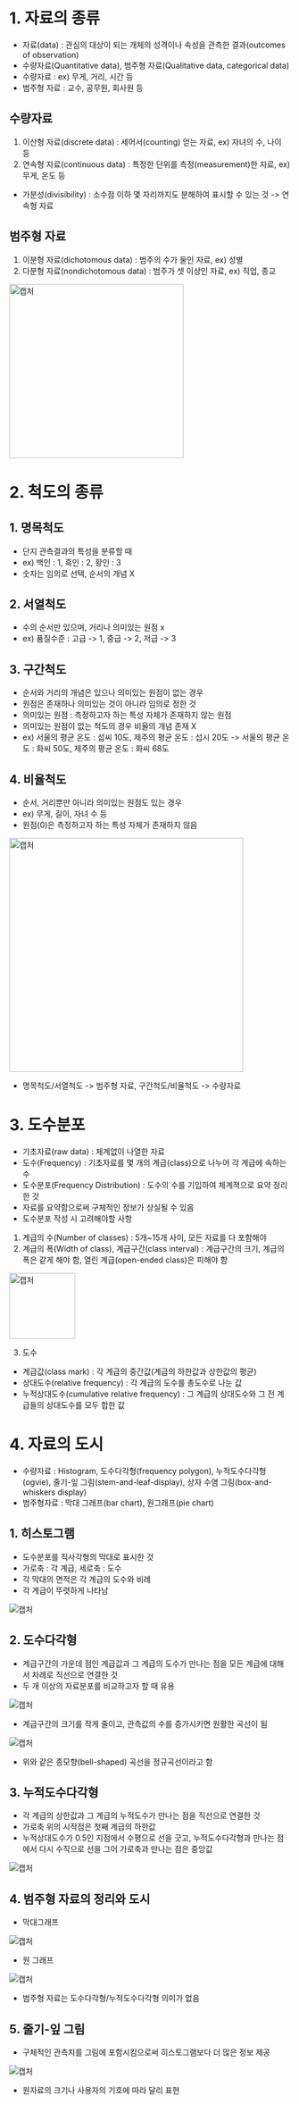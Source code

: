 # 1. 자료의 종류

- 자료(data) : 관심의 대상이 되는 개체의 성격이나 속성을 관측한 결과(outcomes of observation)
- 수량자료(Quantitative data), 범주형 자료(Qualitative data, categorical data)
- 수량자료 : ex) 무게, 거리, 시간 등
- 범주형 자료 : 교수, 공무원, 회사원 등
## 수량자료
1) 이산형 자료(discrete data) : 세어서(counting) 얻는 자료, ex) 자녀의 수, 나이 등
2) 연속형 자료(continuous data) : 특정한 단위를 측정(measurement)한 자료, ex) 무게, 온도 등 
- 가분성(divisibility) : 소수점 이하 몇 자리까지도 분해하여 표시할 수 있는 것 -> 연속형 자료
## 범주형 자료
1) 이분형 자료(dichotomous data) : 범주의 수가 둘인 자료, ex) 성별
2) 다분형 자료(nondichotomous data) : 범주가 셋 이상인 자료, ex) 직업, 종교

<img width="312" alt="캡처" src="https://user-images.githubusercontent.com/80622859/180161003-0d1d998d-6931-4473-a499-ab6408be4172.PNG">

# 2. 척도의 종류

## 1. 명목척도
- 단지 관측결과의 특성을 분류할 때
- ex) 백인 : 1, 흑인 : 2, 황인 : 3
- 숫자는 임의로 선택, 순서의 개념 X

## 2. 서열척도
- 수의 순서만 있으며, 거리나 의미있는 원점 x
- ex) 품질수준 : 고급 -> 1, 중급 -> 2, 저급 -> 3

## 3. 구간척도
- 순서와 거리의 개념은 있으나 의미있는 원점이 없는 경우
- 원점은 존재하나 의미있는 것이 아니라 임의로 정한 것
- 의미있는 원점 : 측정하고자 하는 특성 자체가 존재하지 않는 원점
- 의미있는 원점이 없는 척도의 경우 비율의 개념 존재 X
- ex) 서울의 평균 온도 : 섭씨 10도, 제주의 평균 온도 : 섭시 20도 -> 서울의 평균 온도 : 화씨 50도, 제주의 평균 온도 : 화씨 68도

## 4. 비율척도
- 순서, 거리뿐만 아니라 의미있는 원점도 있는 경우
- ex) 무게, 길이, 자녀 수 등
- 원점(0)은 측정하고자 하는 특성 자체가 존재하지 않음

<img width="419" alt="캡처" src="https://user-images.githubusercontent.com/80622859/180162500-cf47666f-22c0-4478-b22c-60209e0aebc6.PNG">


- 명목척도/서열척도 -> 범주형 자료, 구간척도/비율척도 -> 수량자료

# 3. 도수분포
- 기초자료(raw data) : 체계없이 나열한 자료
- 도수(Frequency) : 기초자료를 몇 개의 계급(class)으로 나누어 각 계급에 속하는 수
- 도수분포(Frequency Distribution) : 도수의 수를 기입하여 체계젹으로 요약 정리한 것
- 자료를 요약함으로써 구체적인 정보가 상실될 수 있음
- 도수분포 작성 시 고려해야할 사항
1. 계급의 수(Number of classes) : 5개~15개 사이, 모든 자료를 다 포함해야
2. 계급의 폭(Width of class), 계급구간(class interval) : 계급구간의 크기, 계급의 폭은 같게 해야 함, 열린 계급(open-ended class)은 피해야 함

<img width="118" alt="캡처" src="https://user-images.githubusercontent.com/80622859/180168063-d58cd2cc-0b71-4e2b-9604-83fb3e1fc5fb.PNG">

3. 도수

- 계급값(class mark) : 각 계급의 중간값(계급의 하한값과 상한값의 평균)
- 상대도수(relative frequency) : 각 계급의 도수를 총도수로 나눈 값
- 누적상대도수(cumulative relative frequency) : 그 계급의 상대도수와 그 전 계급들의 상대도수를 모두 합한 값


# 4. 자료의 도시
- 수량자료 : Histogram, 도수다각형(frequency polygon), 누적도수다각형(ogvie), 줄기-잎 그림(stem-and-leaf-display), 상자 수염 그림(box-and-whiskers display)
- 범주형자료 : 막대 그래프(bar chart), 원그래프(pie chart)

## 1. 히스토그램
- 도수분포를 직사각형의 막대로 표시한 것
- 가로축 : 각 계급, 세로축 : 도수
- 각 막대의 면적은 각 계급의 도수와 비례
- 각 계급이 뚜렷하게 나타남

![캡처](https://user-images.githubusercontent.com/80622859/180450447-570c7443-382c-4a65-8868-afe6c483d1fa.PNG)

## 2. 도수다각형
- 계급구간의 가운데 점인 계급값과 그 계급의 도수가 만나는 점을 모든 계급에 대해서 차례로 직선으로 연결한 것
- 두 개 이상의 자료분포를 비교하고자 할 때 유용

![캡처](https://user-images.githubusercontent.com/80622859/180450663-ef943b90-c5fd-4ef7-9b9b-c77e675eba44.PNG)

- 계급구간의 크기를 작게 줄이고, 관측값의 수를 증가시키면 원활한 곡선이 됨

![캡처](https://user-images.githubusercontent.com/80622859/180450836-2bcbe77c-e4ee-4961-8972-ace6b5f5af88.PNG)

- 위와 같은 종모향(bell-shaped) 곡선을 정규곡선이라고 함

## 3. 누적도수다각형
- 각 계급의 상한값과 그 계급의 누적도수가 만나는 점을 직선으로 연결한 것
- 가로축 위의 시작점은 첫째 계급의 하한값
- 누적상대도수가 0.5인 지점에서 수평으로 선을 긋고, 누적도수다각형과 만나는 점에서 다시 수직으로 선을 그어 가로축과 만나는 점은 중앙값

![캡처](https://user-images.githubusercontent.com/80622859/180451120-66fd5d32-76e6-4c95-ba61-6a4e871d3411.PNG)

## 4. 범주형 자료의 정리와 도시
- 막대그래프

![캡처](https://user-images.githubusercontent.com/80622859/180451661-4c1e8d35-fc55-49d2-9851-eff7de452cd4.PNG)

- 원 그래프
 
![캡처](https://user-images.githubusercontent.com/80622859/180451759-df6b83cb-04c1-4be3-8e4a-e1f89a8fddd1.PNG)

- 범주형 자료는 도수다각형/누적도수다각형 의미가 없음

## 5. 줄기-잎 그림
- 구체적인 관측치를 그림에 포함시킴으로써 히스토그램보다 더 많은 정보 제공

![캡처](https://user-images.githubusercontent.com/80622859/180451933-3d1f74e2-7dff-4dc5-86bf-daae19a2a0f3.PNG)

- 원자료의 크기나 사용자의 기호에 따라 달리 표현


